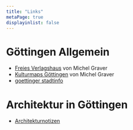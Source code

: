 ```yaml
---
title: "Links"
metaPage: true
displayinlist: false
---
```



# Göttingen Allgemein
* [Freies Verlagshaus](https://freies-verlagshaus.de/) von Michel Graver
* [Kulturmaps Göttingen](https://kulturmaps.de/) von Michel Graver
* [goettinger stadtinfo](https://goest.de/)


# Architektur in Göttingen
* [Architekturnotizen](https://freies-verlagshaus.de/architektur/)
